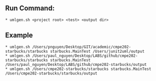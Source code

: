 

## Run Command:

    * umlgen.sh <project root> <test> <output dir>

## Example

    * umlgen.sh /Users/pnguyen/Desktop/GIT/academic/cmpe202-starbucks/starbucks starbucks.MainTest /Users/junit2uml/output
    * umlgen.sh /Users/paul_nguyen/Desktop/LABS/github/cmpe202-starbucks/starbucks starbucks.MainTest /Users/paul_nguyen/Desktop/LABS/github/cmpe202-starbucks/output
    * umlgen.sh /Users/cmpe202-starbucks/starbucks starbucks.MainTest /Users/cmpe202-starbucks/starbucks/output

